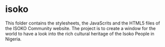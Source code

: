 # isoko
This folder contains the stylesheets, the JavaScrits and the HTML5 files of the ISOKO Community website. 
The project is to create a window for the world to have a look into the rich cultural heritage of the 
Isoko People in Nigeria.
